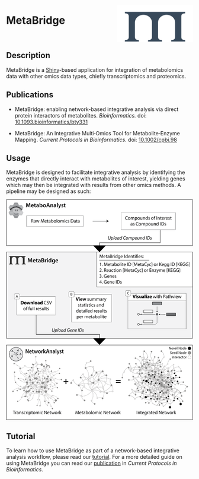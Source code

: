 [<img src="www/logo_blue_small.svg" align="right"  height="100px"/>](https://metabridge.org)

# **MetaBridge**

<br>

## **Description**

MetaBridge is a [Shiny](https://shiny.rstudio.com/)-based application for 
integration of metabolomics data with other omics data types, chiefly
transcriptomics and proteomics.

## **Publications**

* MetaBridge: enabling network-based integrative analysis via direct protein interactors of metabolites. *Bioinformatics.* doi: [10.1093.bioinformatics/bty331](https://doi.org/10.1093/bioinformatics/bty331)

* MetaBridge: An Integrative Multi‐Omics Tool for Metabolite‐Enzyme Mapping. *Current Protocols in Bioinformatics.* doi: [10.1002/cpbi.98](https://doi.org/10.1002/cpbi.98)

## **Usage**

MetaBridge is designed to facilitate integrative analysis by identifying the
enzymes that directly interact with metabolites of interest, yielding genes
which may then be integrated with results from other omics methods. A pipeline
may be designed as such:

![](./figure.png)

## **Tutorial**

To learn how to use MetaBridge as part of a network-based integrative analysis
workflow, please read our [tutorial](./tutorial/tutorial.md). For a more
detailed guide on using MetaBridge you can read our
[publication](https://doi.org/10.1002/cpbi.98) in *Current Protocols in
Bioinformatics*.

<br>
